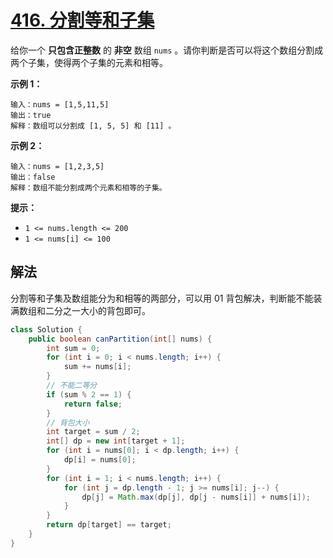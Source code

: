 # [416. 分割等和子集](https://leetcode.cn/problems/partition-equal-subset-sum/)

给你一个 **只包含正整数** 的 **非空** 数组 `nums` 。请你判断是否可以将这个数组分割成两个子集，使得两个子集的元素和相等。

**示例 1：**

```
输入：nums = [1,5,11,5]
输出：true
解释：数组可以分割成 [1, 5, 5] 和 [11] 。
```

**示例 2：**

```
输入：nums = [1,2,3,5]
输出：false
解释：数组不能分割成两个元素和相等的子集。
```

**提示：**

- `1 <= nums.length <= 200`
- `1 <= nums[i] <= 100`

## 解法

分割等和子集及数组能分为和相等的两部分，可以用 01 背包解决，判断能不能装满数组和二分之一大小的背包即可。

```java
class Solution {
    public boolean canPartition(int[] nums) {
        int sum = 0;
        for (int i = 0; i < nums.length; i++) {
            sum += nums[i];
        }
        // 不能二等分
        if (sum % 2 == 1) {
            return false;
        }
        // 背包大小
        int target = sum / 2;
        int[] dp = new int[target + 1];
        for (int i = nums[0]; i < dp.length; i++) {
            dp[i] = nums[0];
        }
        for (int i = 1; i < nums.length; i++) {
            for (int j = dp.length - 1; j >= nums[i]; j--) {
                dp[j] = Math.max(dp[j], dp[j - nums[i]] + nums[i]);
            }
        }
        return dp[target] == target;
    }
}
```


